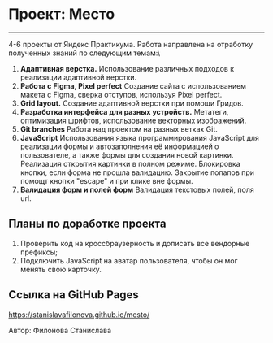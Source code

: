 # **Проект: Место**

---

4-6 проекты от Яндекс Практикума. Работа направлена на отработку полученных знаний по следующим темам:\

1. **Адаптивная верстка.** Использование различных подходов к реализации адаптивной верстки.
2. **Работа с Figma, Pixel perfect** Создание сайта с использованием макета с Figma, сверка отступов, используя Pixel perfect.
3. **Grid layout.** Создание адаптивной верстки при помощи Гридов.
4. **Разработка интерфейса для разных устройств.** Метатеги, оптимизация шрифтов, использование векторных изображений.
5. **Git branches** Работа над проектом на разных ветках Git.
6. **JavaScript** Использования языка программирования JavaScript для реализации формы и автозаполнения её информацией о пользователе, а также формы для создания новой картинки. Реализация открытия картинки в полном режиме. Блокировка кнопки, если форма не прошла валидацию. Закрытие попапов при помощт кнопки "escape" и при клике вне формы.
7. **Валидация форм и полей форм** Валидация текстовых полей, поля url.

## Планы по доработке проекта

1. Проверить код на кроссбраузерность и дописать все вендорные префиксы;
2. Подключить JavaScript на аватар пользователя, чтобы он мог менять свою карточку.

## Ссылка на GitHub Pages

<https://stanislavafilonova.github.io/mesto/>

Автор: Филонова Станислава
